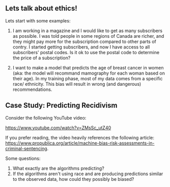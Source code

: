 ## Lets talk about ethics!

Lets start with some examples:

1) I am working in a magazine and I would like to get as many subscribers as possible. I was told people in some regions of Canada are richer, and they might pay more for the subscription compared to other parts of contry. I started getting subscribers, and now I have access to all subscribers' postal codes. Is it ok to use the postal code to determine the price of a subscription?

2) I want to make a model that predicts the age of breast cancer in women (aka: the model will recommand mamography for each woman based on their age). In my training phase, most of my data comes from a specific race/ ethnicity. This bias will result in wrong (and dangerous) recommendations.


## Case Study: Predicting Recidivism

Consider the following YouTube video:

https://www.youtube.com/watch?v=ZMsSc_utZ40

If you prefer reading, the video heavily references the following article: https://www.propublica.org/article/machine-bias-risk-assessments-in-criminal-sentencing.

Some questions:

1. What exactly are the algorithms predicting?
2. If the algorithms aren't using race and are producing predictions similar to the observed data, how could they possibly be biased?





